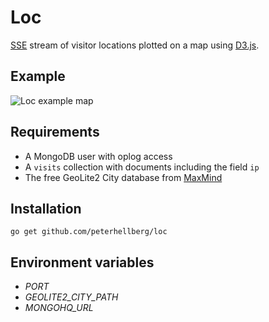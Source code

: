 # Loc

[SSE](http://en.wikipedia.org/wiki/Server-sent_events) stream of visitor locations plotted on a map using [D3.js](http://d3js.org/).

## Example

![Loc example map](http://assets.c7.se/skitch/loc_-_plot_visits_using_gtm_maxminddb-golang_eventsource_and_d3-20140705-203059.png)

## Requirements

 - A MongoDB user with oplog access
 - A `visits` collection with documents including the field `ip`
 - The free GeoLite2 City database from [MaxMind](http://dev.maxmind.com/geoip/geoip2/geolite2/)

## Installation

```
go get github.com/peterhellberg/loc
```

## Environment variables

 - *PORT*
 - *GEOLITE2_CITY_PATH*
 - *MONGOHQ_URL*
